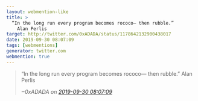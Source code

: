 ```yaml
---
layout: webmention-like
title: >
  “In the long run every program becomes rococo— then rubble.”
    Alan Perlis
target: http://twitter.com/0xADADA/status/1178642132900438017
date: 2019-09-30 08:07:09
tags: [webmentions]
generator: twitter.com
webmention: true
---
```



<blockquote class="external-citation">
  <p>
    “In the long run every program becomes rococo— then rubble.”
    Alan Perlis
  </p>
  <cite>‒<span class="p-author p-name">0xADADA</span>
    on
    <a href="http://twitter.com/0xADADA/status/1178642132900438017" rel="external nofollow">2019-09-30 08:07:09</a>
  </cite>
</blockquote>

